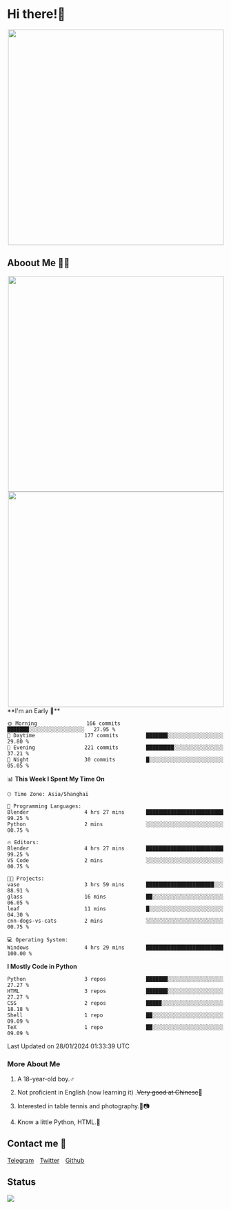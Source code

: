 # Hi there!🎉

<div align=center><img src="https://count.getloli.com/get/@Cicada000?theme=moebooru" width=500px></div>

## Aboout Me 👀💦

<div align=center>
<img src="https://github-readme-stats.vercel.app/api?username=Cicada000&show_icons=true&theme=tokyonight" width=500px>
<br>
<img src="https://github-readme-stats.vercel.app/api/top-langs/?username=Cicada000&show_icons=true&theme=tokyonight&layout=compact" width=500px>
</div>
<!--START_SECTION:waka-->
**I'm an Early 🐤** 

```text
🌞 Morning                166 commits         ███████░░░░░░░░░░░░░░░░░░   27.95 % 
🌆 Daytime                177 commits         ███████░░░░░░░░░░░░░░░░░░   29.80 % 
🌃 Evening                221 commits         █████████░░░░░░░░░░░░░░░░   37.21 % 
🌙 Night                  30 commits          █░░░░░░░░░░░░░░░░░░░░░░░░   05.05 % 
```


📊 **This Week I Spent My Time On** 

```text
🕑︎ Time Zone: Asia/Shanghai

💬 Programming Languages: 
Blender                  4 hrs 27 mins       █████████████████████████   99.25 % 
Python                   2 mins              ░░░░░░░░░░░░░░░░░░░░░░░░░   00.75 % 

🔥 Editors: 
Blender                  4 hrs 27 mins       █████████████████████████   99.25 % 
VS Code                  2 mins              ░░░░░░░░░░░░░░░░░░░░░░░░░   00.75 % 

🐱‍💻 Projects: 
vase                     3 hrs 59 mins       ██████████████████████░░░   88.91 % 
glass                    16 mins             ██░░░░░░░░░░░░░░░░░░░░░░░   06.05 % 
leaf                     11 mins             █░░░░░░░░░░░░░░░░░░░░░░░░   04.30 % 
cnn-dogs-vs-cats         2 mins              ░░░░░░░░░░░░░░░░░░░░░░░░░   00.75 % 

💻 Operating System: 
Windows                  4 hrs 29 mins       █████████████████████████   100.00 % 
```

**I Mostly Code in Python** 

```text
Python                   3 repos             ███████░░░░░░░░░░░░░░░░░░   27.27 % 
HTML                     3 repos             ███████░░░░░░░░░░░░░░░░░░   27.27 % 
CSS                      2 repos             █████░░░░░░░░░░░░░░░░░░░░   18.18 % 
Shell                    1 repo              ██░░░░░░░░░░░░░░░░░░░░░░░   09.09 % 
TeX                      1 repo              ██░░░░░░░░░░░░░░░░░░░░░░░   09.09 % 
```




 Last Updated on 28/01/2024 01:33:39 UTC
<!--END_SECTION:waka-->

### More About Me

1. A 18-year-old boy.♂

2. Not proficient in English (now learning it) .~~Very good at Chinese~~🤣

3. Interested in table tennis and photography.🏓📷

4. Know a little Python, HTML.🐍


## Contact me 💬

[Telegram](https://t.me/CicadaLYW)&emsp;[Twitter](https://twitter.com/Cicada0001)&emsp;[Github](https://github.com/Cicada000)

## Status
<img src="https://weather-icon.journeyad.repl.co/@hangzhou?v=1" align="left">







